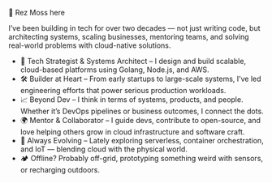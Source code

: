 👋 Rez Moss here

I’ve been building in tech for over two decades — not just writing code, but architecting systems, scaling businesses, mentoring teams, and solving real-world problems with cloud-native solutions.

- 💼 Tech Strategist & Systems Architect – I design and build scalable, cloud-based platforms using Golang, Node.js, and AWS.
- 🛠️ Builder at Heart – From early startups to large-scale systems, I’ve led engineering efforts that power serious production workloads.
- 📈 Beyond Dev – I think in terms of systems, products, and people. Whether it’s DevOps pipelines or business outcomes, I connect the dots.
- 🌍 Mentor & Collaborator – I guide devs, contribute to open-source, and love helping others grow in cloud infrastructure and software craft.
- 🔭 Always Evolving – Lately exploring serverless, container orchestration, and IoT — blending cloud with the physical world.
- 🏕️ Offline? Probably off-grid, prototyping something weird with sensors, or recharging outdoors.
